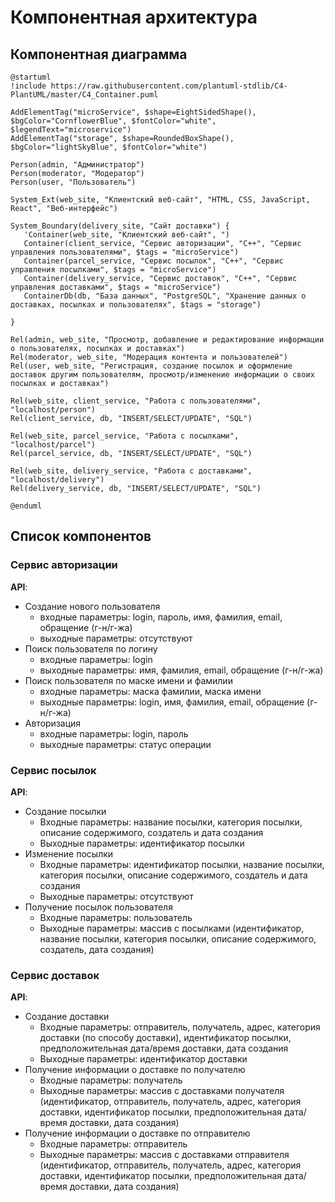 # Компонентная архитектура
<!-- Состав и взаимосвязи компонентов системы между собой и внешними системами с указанием протоколов, ключевые технологии, используемые для реализации компонентов.
Диаграмма контейнеров C4 и текстовое описание. 
-->
## Компонентная диаграмма

```plantuml
@startuml
!include https://raw.githubusercontent.com/plantuml-stdlib/C4-PlantUML/master/C4_Container.puml

AddElementTag("microService", $shape=EightSidedShape(), $bgColor="CornflowerBlue", $fontColor="white", $legendText="microservice")
AddElementTag("storage", $shape=RoundedBoxShape(), $bgColor="lightSkyBlue", $fontColor="white")

Person(admin, "Администратор")
Person(moderator, "Модератор")
Person(user, "Пользователь")

System_Ext(web_site, "Клиентский веб-сайт", "HTML, CSS, JavaScript, React", "Веб-интерфейс")

System_Boundary(delivery_site, "Сайт доставки") {
   'Container(web_site, "Клиентский веб-сайт", ")
   Container(client_service, "Сервис авторизации", "C++", "Сервис управления пользователями", $tags = "microService")    
   Container(parcel_service, "Сервис посылок", "C++", "Сервис управления посылками", $tags = "microService") 
   Container(delivery_service, "Сервис доставок", "C++", "Сервис управления доставками", $tags = "microService")   
   ContainerDb(db, "База данных", "PostgreSQL", "Хранение данных о доставках, посылках и пользователях", $tags = "storage")
   
}

Rel(admin, web_site, "Просмотр, добавление и редактирование информации о пользователях, посылках и доставках")
Rel(moderator, web_site, "Модерация контента и пользователей")
Rel(user, web_site, "Регистрация, создание посылок и оформление доставок другим пользователям, просмотр/изменение информации о своих посылках и доставках")

Rel(web_site, client_service, "Работа с пользователями", "localhost/person")
Rel(client_service, db, "INSERT/SELECT/UPDATE", "SQL")

Rel(web_site, parcel_service, "Работа с посылками", "localhost/parcel")
Rel(parcel_service, db, "INSERT/SELECT/UPDATE", "SQL")

Rel(web_site, delivery_service, "Работа с доставками", "localhost/delivery")
Rel(delivery_service, db, "INSERT/SELECT/UPDATE", "SQL")

@enduml
```
## Список компонентов  

### Сервис авторизации
**API**:
-	Создание нового пользователя
    - входные параметры: login, пароль, имя, фамилия, email, обращение (г-н/г-жа)
    - выходные параметры: отсутствуют
-	Поиск пользователя по логину
    - входные параметры:  login
    - выходные параметры: имя, фамилия, email, обращение (г-н/г-жа)
-	Поиск пользователя по маске имени и фамилии
    - входные параметры: маска фамилии, маска имени
    - выходные параметры: login, имя, фамилия, email, обращение (г-н/г-жа)
- Авторизация
    - входные параметры: login, пароль
    - выходные параметры: статус операции


### Сервис посылок
**API**:
- Создание посылки
  - Входные параметры: название посылки, категория посылки, описание содержимого, создатель и дата создания
  - Выходные параметры: идентификатор посылки
- Изменение посылки
  - Входные параметры: идентификатор посылки, название посылки, категория посылки, описание содержимого, создатель и дата создания
  - Выходные параметры: отсутствуют
- Получение посылок пользователя
  - Входные параметры: пользователь 
  - Выходные параметры: массив с посылками (идентификатор, название посылки, категория посылки, описание содержимого, создатель, дата создания)

### Сервис доставок
**API**:
- Создание доставки
  - Входные параметры: отправитель, получатель, адрес, категория доставки (по способу доставки), идентификатор посылки, предположительная дата/время доставки, дата создания
  - Выходные параметры: идентификатор доставки
- Получение информации о доставке по получателю
  - Входные параметры: получатель
  - Выходные параметры: массив с доставками получателя (идентификатор, отправитель, получатель, адрес, категория доставки, идентификатор посылки, предположительная дата/время доставки, дата создания)
- Получение информации о доставке по отправителю
  - Входные параметры: отправитель
  - Выходные параметры: массив с доставками отправителя (идентификатор, отправитель, получатель, адрес, категория доставки, идентификатор посылки, предположительная дата/время доставки, дата создания)

